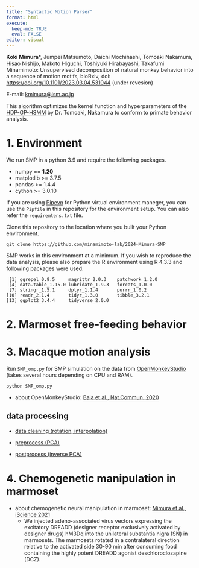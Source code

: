 ```yaml
---
title: "Syntactic Motion Parser"
format: html
execute: 
  keep-md: TRUE
  eval: FALSE
editor: visual
---
```





**Koki Mimura***, Jumpei Matsumoto, Daichi Mochihashi, Tomoaki Nakamura, Hisao Nishijo, Makoto Higuchi, Toshiyuki Hirabayashi, Takafumi Minamimoto: Unsupervised decomposition of natural monkey behavior into a sequence of motion motifs, bioRxiv, doi: https://doi.org/10.1101/2023.03.04.531044 (under revesion)

E-mail: kmimura@ism.ac.jp

This algorithm optimizes the kernel function and hyperparameters of the [HDP-GP-HSMM](https://github.com/naka-lab/HDP-GP-HSMM) by Dr. Tomoaki, Nakamura to conform to primate behavior analysis.


# 1. Environment

We run SMP in a python 3.9 and require the following packages.

- numpy == **1.20**
- matplotlib >= 3.7.5
- pandas >= 1.4.4
- cython >= 3.0.10

If you are using [Pipevn](https://pipenv.pypa.io/en/latest/) for Python virtual environment maneger, you can use the `Pipfile` in this repository for the environment setup. You can also refer the `requiremtens.txt` file.

Clone this repository to the location where you built your Python environment.

```
git clone https://github.com/minamimoto-lab/2024-Mimura-SMP
```

SMP works in this environment at a minimum. If you wish to reproduce the data analysis, please also prepare the R environment using R 4.3.3 and following packages were used.

```
 [1] ggrepel_0.9.5     magrittr_2.0.3    patchwork_1.2.0  
 [4] data.table_1.15.0 lubridate_1.9.3   forcats_1.0.0    
 [7] stringr_1.5.1     dplyr_1.1.4       purrr_1.0.2      
[10] readr_2.1.4       tidyr_1.3.0       tibble_3.2.1     
[13] ggplot2_3.4.4     tidyverse_2.0.0  
```

# 2. Marmoset free-feeding behavior

# 3. Macaque motion analysis

Run `SMP_omp.py` for SMP simulation on the data from [OpenMonkeyStudio](https://github.com/OpenMonkeyStudio) (takes several hours depending on CPU and RAM).

```
python SMP_omp.py
```

- about OpenMonkeyStudio: [Bala et al., Nat.Commun. 2020](https://doi.org/10.1038/s41467-020-18441-5)

## data processing

- [data cleaning (rotation, interpolation)](r_OMS_interpolation.md)

- [preprocess (PCA)](r_OMS_preprocess.md)

- [postprocess (inverse PCA)](r_OMS_postprocess.md)


# 4. Chemogenetic manipulation in marmoset

- about chemogenetic neural manipulation in marmoset: [Mimura et al., iScience 2021](https://pubmed.ncbi.nlm.nih.gov/34568790/)
  - We injected adeno-associated virus vectors expressing the excitatory DREADD (designer receptor exclusively activated by designer drugs) hM3Dq into the unilateral substantia nigra (SN) in marmosets. The marmosets rotated in a contralateral direction relative to the activated side 30-90 min after consuming food containing the highly potent DREADD agonist deschloroclozapine (DCZ).
